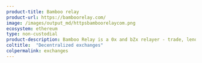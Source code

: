 ```yaml
---
product-title: Bamboo relay
product-url: https://bamboorelay.com/
image: /images/output_md/httpsbamboorelaycom.png
ecosystem: ethereum
type: non-custodial
product-description: Bamboo Relay is a 0x and bZx relayer - trade, lend or borrow any ERC20 token from your own wallet.
coltitle:  "Decentralized exchanges"
colpermalink: exchanges
---
```

